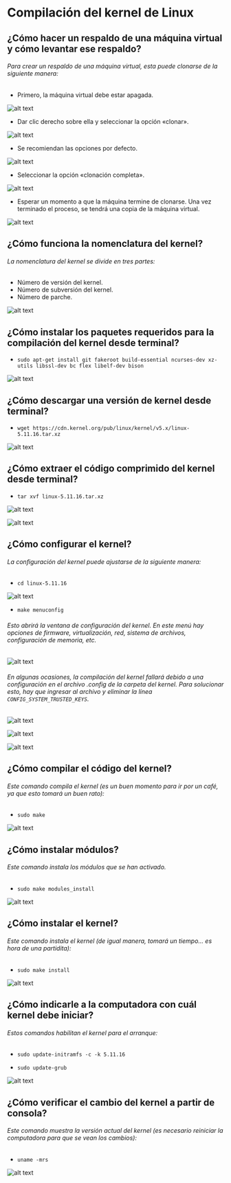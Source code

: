 # Compilación del kernel de Linux

## ¿Cómo hacer un respaldo de una máquina virtual y cómo levantar ese respaldo?

###### Para crear un respaldo de una máquina virtual, esta puede clonarse de la siguiente manera:

* Primero, la máquina virtual debe estar apagada.

![alt text](https://github.com/danny-blip/P3/blob/main/a1.png "a1")

* Dar clic derecho sobre ella y seleccionar la opción «clonar».

![alt text](https://github.com/danny-blip/P3/blob/main/a2.png "a2")

* Se recomiendan las opciones por defecto.

![alt text](https://github.com/danny-blip/P3/blob/main/a3.png "a3")

* Seleccionar la opción «clonación completa».

![alt text](https://github.com/danny-blip/P3/blob/main/a4.png "a4")

* Esperar un momento a que la máquina termine de clonarse. Una vez terminado el proceso, se tendrá una copia de la máquina virtual.

![alt text](https://github.com/danny-blip/P3/blob/main/a5.png "a5")

## ¿Cómo funciona la nomenclatura del kernel?

###### La nomenclatura del kernel se divide en tres partes:

* Número de versión del kernel.
* Número de subversión del kernel.
* Número de parche.

![alt text](https://github.com/danny-blip/P3/blob/main/k1.png "k1")

## ¿Cómo instalar los paquetes requeridos para la compilación del kernel desde terminal?

* `sudo apt-get install git fakeroot build-essential ncurses-dev xz-utils libssl-dev bc flex libelf-dev bison`

![alt text](https://github.com/danny-blip/P3/blob/main/c1.png "c1")

## ¿Cómo descargar una versión de kernel desde terminal?

* `wget https://cdn.kernel.org/pub/linux/kernel/v5.x/linux-5.11.16.tar.xz`

![alt text](https://github.com/danny-blip/P3/blob/main/d1.png "d1")

## ¿Cómo extraer el código comprimido del kernel desde terminal?

* `tar xvf linux-5.11.16.tar.xz`

![alt text](https://github.com/danny-blip/P3/blob/main/e1.png "e1")

![alt text](https://github.com/danny-blip/P3/blob/main/e2.png "e2")

## ¿Cómo configurar el kernel?

###### La configuración del kernel puede ajustarse de la siguiente manera:

* `cd linux-5.11.16`

![alt text](https://github.com/danny-blip/P3/blob/main/f1.png "f1")

* `make menuconfig`

###### Esto abrirá la ventana de configuración del kernel. En este menú hay opciones de firmware, virtualización, red, sistema de archivos, configuración de memoria, etc.

![alt text](https://github.com/danny-blip/P3/blob/main/f2.png "f2")

###### En algunas ocasiones, la compilación del kernel fallará debido a una configuración en el archivo .config de la carpeta del kernel. Para solucionar esto, hay que ingresar al archivo y eliminar la línea `CONFIG_SYSTEM_TRUSTED_KEYS`.

![alt text](https://github.com/danny-blip/P3/blob/main/f3.png "f3")

![alt text](https://github.com/danny-blip/P3/blob/main/f4.png "f4")

![alt text](https://github.com/danny-blip/P3/blob/main/f5.png "f5")

## ¿Cómo compilar el código del kernel?

###### Este comando compila el kernel (es un buen momento para ir por un café, ya que esto tomará un buen rato):

* `sudo make`

![alt text](https://github.com/danny-blip/P3/blob/main/g1.png "g1")

## ¿Cómo instalar módulos?

###### Este comando instala los módulos que se han activado.

* `sudo make modules_install`

![alt text](https://github.com/danny-blip/P3/blob/main/h1.png "h1")

## ¿Cómo instalar el kernel?

###### Este comando instala el kernel (de igual manera, tomará un tiempo... es hora de una partidita):

* `sudo make install`

![alt text](https://github.com/danny-blip/P3/blob/main/i1.png "i1")

## ¿Cómo indicarle a la computadora con cuál kernel debe iniciar?

###### Estos comandos habilitan el kernel para el arranque:

* `sudo update-initramfs -c -k 5.11.16`

* `sudo update-grub`

![alt text](https://github.com/danny-blip/P3/blob/main/j1.png "j1")

## ¿Cómo verificar el cambio del kernel a partir de consola?

###### Este comando muestra la versión actual del kernel (es necesario reiniciar la computadora para que se vean los cambios):

* `uname -mrs`

![alt text](https://github.com/danny-blip/P3/blob/main/k1.png "k1")
